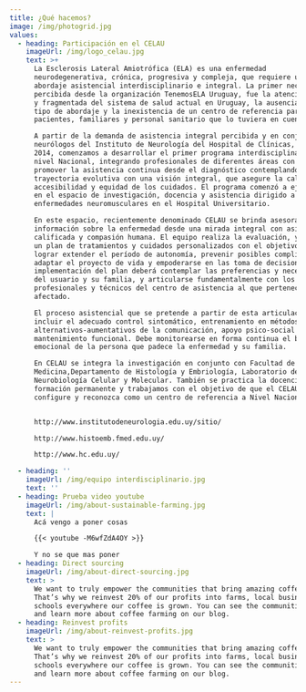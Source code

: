 ```yaml
---
title: ¿Qué hacemos?
image: /img/photogrid.jpg
values:
  - heading: Participación en el CELAU
    imageUrl: /img/logo_celau.jpg
    text: >+
      La Esclerosis Lateral Amiotrófica (ELA) es una enfermedad
      neurodegenerativa, crónica, progresiva y compleja, que requiere un
      abordaje asistencial interdisciplinario e integral. La primer necesidad
      percibida desde la organización TenemosELA Uruguay, fue la atención escasa
      y fragmentada del sistema de salud actual en Uruguay, la ausencia de este
      tipo de abordaje y la inexistencia de un centro de referencia para
      pacientes, familiares y personal sanitario que lo tuviera en cuenta.

      A partir de la demanda de asistencia integral percibida y en conjunto con
      neurólogos del Instituto de Neurología del Hospital de Clínicas, en el año
      2014, comenzamos a desarrollar el primer programa interdisciplinario de
      nivel Nacional, integrando profesionales de diferentes áreas con el fin de
      promover la asistencia continua desde el diagnóstico contemplando la
      trayectoria evolutiva con una visión integral, que asegure la calidad,
      accesibilidad y equidad de los cuidados. El programa comenzó a ejecutarse
      en el espacio de investigación, docencia y asistencia dirigido a
      enfermedades neuromusculares en el Hospital Universitario. 

      En este espacio, recientemente denominado CELAU se brinda asesoramiento e
      información sobre la enfermedad desde una mirada integral con asistencia
      calificada y compasión humana. El equipo realiza la evaluación, y sugiere
      un plan de tratamientos y cuidados personalizados con el objetivo de
      lograr extender el período de autonomía, prevenir posibles complicaciones,
      adaptar el proyecto de vida y empoderarse en las toma de decisiones. La
      implementación del plan deberá contemplar las preferencias y necesidades
      del usuario y su familia, y articularse fundamentalmente con los
      profesionales y técnicos del centro de asistencia al que pertenece el
      afectado.

      El proceso asistencial que se pretende a partir de esta articulación, debe
      incluir el adecuado control sintomático, entrenamiento en métodos
      alternativos-aumentativos de la comunicación, apoyo psico-social y
      mantenimiento funcional. Debe monitorearse en forma continua el bienestar
      emocional de la persona que padece la enfermedad y su familia. 

      En CELAU se integra la investigación en conjunto con Facultad de
      Medicina,Departamento de Histología y Embriología, Laboratorio de
      Neurobiología Celular y Molecular. También se practica la docencia como
      formación permanente y trabajamos con el objetivo de que el CELAU se
      configure y reconozca como un centro de referencia a Nivel Nacional.


      http://www.institutodeneurologia.edu.uy/sitio/

      http://www.histoemb.fmed.edu.uy/

      http://www.hc.edu.uy/

  - heading: ''
    imageUrl: /img/equipo interdisciplinario.jpg
    text: ''
  - heading: Prueba video youtube
    imageUrl: /img/about-sustainable-farming.jpg
    text: |
      Acá vengo a poner cosas

      {{< youtube -M6wfZdA4OY >}}

      Y no se que mas poner
  - heading: Direct sourcing
    imageUrl: /img/about-direct-sourcing.jpg
    text: >
      We want to truly empower the communities that bring amazing coffee to you.
      That’s why we reinvest 20% of our profits into farms, local businesses and
      schools everywhere our coffee is grown. You can see the communities grow
      and learn more about coffee farming on our blog.
  - heading: Reinvest profits
    imageUrl: /img/about-reinvest-profits.jpg
    text: >
      We want to truly empower the communities that bring amazing coffee to you.
      That’s why we reinvest 20% of our profits into farms, local businesses and
      schools everywhere our coffee is grown. You can see the communities grow
      and learn more about coffee farming on our blog.
---
```


